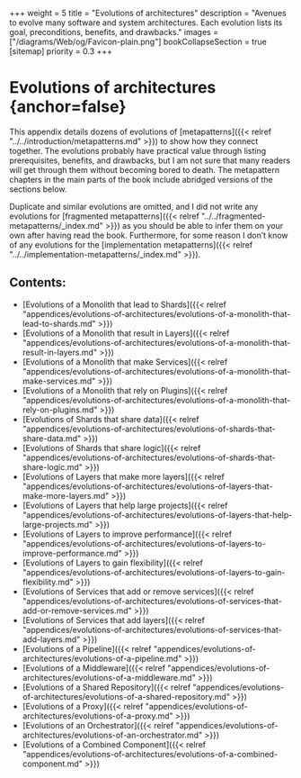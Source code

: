 +++
weight = 5
title = "Evolutions of architectures"
description = "Avenues to evolve many software and system architectures. Each evolution lists its goal, preconditions, benefits, and drawbacks."
images = ["/diagrams/Web/og/Favicon-plain.png"]
bookCollapseSection = true
[sitemap]
  priority = 0.3
+++

# Evolutions of architectures {anchor=false}

This appendix details dozens of evolutions of [metapatterns]({{< relref "../../introduction/metapatterns.md" >}}) to show how they connect together\. The evolutions probably have practical value through listing prerequisites, benefits, and drawbacks, but I am not sure that many readers will get through them without becoming bored to death\. The metapattern chapters in the main parts of the book include abridged versions of the sections below\.

Duplicate and similar evolutions are omitted, and I did not write any evolutions for [fragmented metapatterns]({{< relref "../../fragmented-metapatterns/_index.md" >}}) as you should be able to infer them on your own after having read the book\. Furthermore, for some reason I don’t know of any evolutions for the [implementation metapatterns]({{< relref "../../implementation-metapatterns/_index.md" >}})\.

## Contents:

<nav>

- [Evolutions of a Monolith that lead to Shards]({{< relref "appendices/evolutions-of-architectures/evolutions-of-a-monolith-that-lead-to-shards.md" >}})
- [Evolutions of a Monolith that result in Layers]({{< relref "appendices/evolutions-of-architectures/evolutions-of-a-monolith-that-result-in-layers.md" >}})
- [Evolutions of a Monolith that make Services]({{< relref "appendices/evolutions-of-architectures/evolutions-of-a-monolith-that-make-services.md" >}})
- [Evolutions of a Monolith that rely on Plugins]({{< relref "appendices/evolutions-of-architectures/evolutions-of-a-monolith-that-rely-on-plugins.md" >}})
- [Evolutions of Shards that share data]({{< relref "appendices/evolutions-of-architectures/evolutions-of-shards-that-share-data.md" >}})
- [Evolutions of Shards that share logic]({{< relref "appendices/evolutions-of-architectures/evolutions-of-shards-that-share-logic.md" >}})
- [Evolutions of Layers that make more layers]({{< relref "appendices/evolutions-of-architectures/evolutions-of-layers-that-make-more-layers.md" >}})
- [Evolutions of Layers that help large projects]({{< relref "appendices/evolutions-of-architectures/evolutions-of-layers-that-help-large-projects.md" >}})
- [Evolutions of Layers to improve performance]({{< relref "appendices/evolutions-of-architectures/evolutions-of-layers-to-improve-performance.md" >}})
- [Evolutions of Layers to gain flexibility]({{< relref "appendices/evolutions-of-architectures/evolutions-of-layers-to-gain-flexibility.md" >}})
- [Evolutions of Services that add or remove services]({{< relref "appendices/evolutions-of-architectures/evolutions-of-services-that-add-or-remove-services.md" >}})
- [Evolutions of Services that add layers]({{< relref "appendices/evolutions-of-architectures/evolutions-of-services-that-add-layers.md" >}})
- [Evolutions of a Pipeline]({{< relref "appendices/evolutions-of-architectures/evolutions-of-a-pipeline.md" >}})
- [Evolutions of a Middleware]({{< relref "appendices/evolutions-of-architectures/evolutions-of-a-middleware.md" >}})
- [Evolutions of a Shared Repository]({{< relref "appendices/evolutions-of-architectures/evolutions-of-a-shared-repository.md" >}})
- [Evolutions of a Proxy]({{< relref "appendices/evolutions-of-architectures/evolutions-of-a-proxy.md" >}})
- [Evolutions of an Orchestrator]({{< relref "appendices/evolutions-of-architectures/evolutions-of-an-orchestrator.md" >}})
- [Evolutions of a Combined Component]({{< relref "appendices/evolutions-of-architectures/evolutions-of-a-combined-component.md" >}})

</nav>